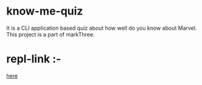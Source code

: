 # know-me-quiz

It is a CLI application based quiz about how well do you know about Marvel. This project is a part of markThree.

# repl-link :-
[here](https://replit.com/@imrajat7/SuspiciousSuddenCallback?embed=true#index.js)
